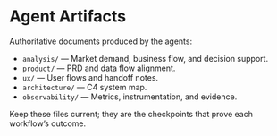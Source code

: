 # Agent Artifacts

Authoritative documents produced by the agents:
- `analysis/` — Market demand, business flow, and decision support.
- `product/` — PRD and data flow alignment.
- `ux/` — User flows and handoff notes.
- `architecture/` — C4 system map.
- `observability/` — Metrics, instrumentation, and evidence.

Keep these files current; they are the checkpoints that prove each workflow’s outcome.

